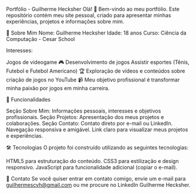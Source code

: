 Portfólio - Guilherme Hecksher
Olá! 👋 Bem-vindo ao meu portfólio. Este repositório contém meu site pessoal, criado para apresentar minhas experiências, projetos e informações sobre mim.

📄 Sobre Mim
Nome: Guilherme Hecksher
Idade: 18 anos
Curso: Ciência da Computação - Cesar School

Interesses:

Jogos de videogame 🎮
Desenvolvimento de jogos
Assistir esportes (Tênis, Futebol e Futebol Americano) 🏆
Exploração de vídeos e conteúdos sobre criação de jogos no YouTube 📹
Meu objetivo profissional é transformar minha paixão por jogos em minha carreira.

🚀 Funcionalidades

Seção Sobre Mim: Informações pessoais, interesses e objetivos profissionais.
Seção Projetos: Apresentação dos meus projetos e colaborações.
Seção Contato: Contato direto por e-mail ou LinkedIn.
Navegação responsiva e amigável.
Link claro para visualizar meus projetos e experiências.

🛠️ Tecnologias
O projeto foi construído utilizando as seguintes tecnologias:

HTML5 para estruturação do conteúdo.
CSS3 para estilização e design responsivo.
JavaScript para funcionalidade adicional (copiar o e-mail).

📧 Contato
Se você quiser entrar em contato comigo, envie um e-mail para guilhermescvh@gmail.com ou me procure no LinkedIn Guilherme Hecksher.

